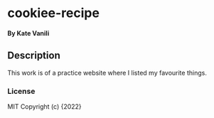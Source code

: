 # cookiee-recipe
#### By Kate Vanili
## Description
This work is of a practice website where I listed my favourite things.
### License
MIT
Copyright (c) {2022} 
